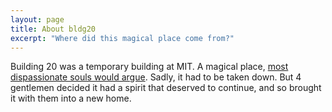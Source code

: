 ```yaml
---
layout: page
title: About bldg20
excerpt: "Where did this magical place come from?"
---
```


Building 20 was a temporary building at MIT. A magical place, [most dispassionate
souls would argue][1]. Sadly, it had to be taken down. But 4 gentlemen decided
it had a spirit that deserved to continue, and so brought it with them into a
new home.

[1]: http://en.wikipedia.org/wiki/Building_20
